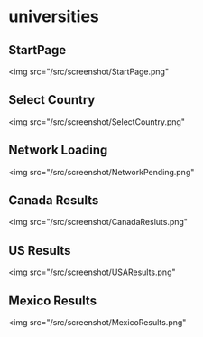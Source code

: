 # universities 
## StartPage
<img src="/src/screenshot/StartPage.png"
##  Select Country
<img src="/src/screenshot/SelectCountry.png"
## Network Loading
<img src="/src/screenshot/NetworkPending.png"
## Canada Results
<img src="/src/screenshot/CanadaResluts.png"  
## US Results
<img src="/src/screenshot/USAResults.png" 
## Mexico Results
<img src="/src/screenshot/MexicoResults.png" 
     
